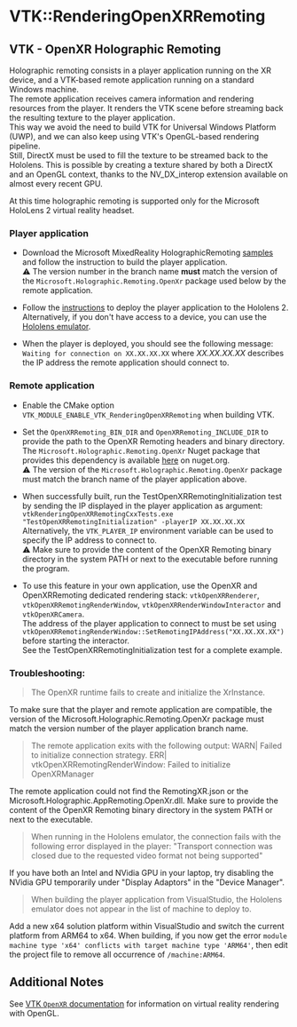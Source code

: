 # VTK::RenderingOpenXRRemoting
## VTK - OpenXR Holographic Remoting

Holographic remoting consists in a player application running on the XR device, and a VTK-based remote application running on a standard Windows machine.<br/>
The remote application receives camera information and rendering resources from the player. It renders the VTK scene before streaming back the resulting texture to the player application.<br/>
This way we avoid the need to build VTK for Universal Windows Platform (UWP), and we can also keep using VTK's OpenGL-based rendering pipeline.<br/>
Still, DirectX must be used to fill the texture to be streamed back to the Hololens. This is possible by creating a texture shared by both a DirectX and an OpenGL context, thanks to the NV_DX_interop extension available on almost every recent GPU.

At this time holographic remoting is supported only for the Microsoft HoloLens 2 virtual reality headset.

### Player application

- Download the Microsoft MixedReality HolographicRemoting [samples](https://github.com/microsoft/MixedReality-HolographicRemoting-Samples) and follow the instruction to build the player application.<br/>
  ⚠️ The version number in the branch name **must** match the version of the `Microsoft.Holographic.Remoting.OpenXr` package used below by the remote application.

- Follow the [instructions](https://docs.microsoft.com/en-us/windows/mixed-reality/develop/advanced-concepts/using-visual-studio?tabs=hl2#enabling-developer-mode) to deploy the player application to the Hololens 2.
  Alternatively, if you don't have access to a device, you can use the [Hololens emulator](https://docs.microsoft.com/en-us/windows/mixed-reality/develop/advanced-concepts/using-the-hololens-emulator#hololens-2-emulator-overview).

- When the player is deployed, you should see the following message: `Waiting for connection on XX.XX.XX.XX` where *XX.XX.XX.XX* describes the IP address the remote application should connect to.

### Remote application

- Enable the CMake option `VTK_MODULE_ENABLE_VTK_RenderingOpenXRRemoting` when building VTK.

- Set the `OpenXRRemoting_BIN_DIR` and `OpenXRRemoting_INCLUDE_DIR` to provide the path to the OpenXR Remoting headers and binary directory.<br/>
  The `Microsoft.Holographic.Remoting.OpenXr` Nuget package that provides this dependency is available [here](https://www.nuget.org/packages/Microsoft.Holographic.Remoting.OpenXr) on nuget.org.<br/>
  ⚠️ The version of the `Microsoft.Holographic.Remoting.OpenXr` package must match the branch name of the player application above.

- When successfully built, run the TestOpenXRRemotingInitialization test by sending the IP displayed in the player application as argument:<br/>
  `vtkRenderingOpenXRRemotingCxxTests.exe "TestOpenXRRemotingInitialization" -playerIP XX.XX.XX.XX`<br/>
  Alternatively, the `VTK_PLAYER_IP` environment variable can be used to specify the IP address to connect to.<br/>
  ⚠️ Make sure to provide the content of the OpenXR Remoting binary directory in the system PATH or next to the executable before running the program.

- To use this feature in your own application, use the OpenXR and OpenXRRemoting dedicated rendering stack: `vtkOpenXRRenderer`, `vtkOpenXRRemotingRenderWindow`, `vtkOpenXRRenderWindowInteractor` and `vtkOpenXRCamera`.<br/>
  The address of the player application to connect to must be set using `vtkOpenXRRemotingRenderWindow::SetRemotingIPAddress("XX.XX.XX.XX")` before starting the interactor.<br/>
  See the TestOpenXRRemotingInitialization test for a complete example.

### Troubleshooting:

> The OpenXR runtime fails to create and initialize the XrInstance.

To make sure that the player and remote application are compatible, the version of the Microsoft.Holographic.Remoting.OpenXr package must match the version number of the player application branch name.

> The remote application exits with the following output:
  WARN| Failed to initialize connection strategy.
  ERR| vtkOpenXRRemotingRenderWindow: Failed to initialize OpenXRManager

The remote application could not find the RemotingXR.json or the Microsoft.Holographic.AppRemoting.OpenXr.dll. Make sure to provide the content of the OpenXR Remoting binary directory in the system PATH or next to the executable.

> When running in the Hololens emulator, the connection fails with the following error displayed in the player: "Transport connection was closed due to the requested video format not being supported"

If you have both an Intel and NVidia GPU in your laptop, try disabling the NVidia GPU temporarily under "Display Adaptors" in the "Device Manager".

> When building the player application from VisualStudio, the Hololens emulator does not appear in the list of machine to deploy to.

Add a new x64 solution platform within VisualStudio and switch the current platform from ARM64 to x64. When building, if you now get the error `module machine type 'x64' conflicts with target machine type 'ARM64'`, then edit the project file to remove all occurrence of `/machine:ARM64`.

## Additional Notes

See [VTK `OpenXR` documentation](../OpenXR/README.md) for information on virtual reality rendering with OpenGL.
